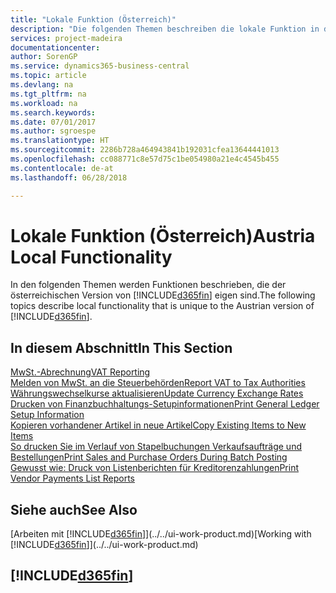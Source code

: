 ```yaml
---
title: "Lokale Funktion (Österreich)"
description: "Die folgenden Themen beschreiben die lokale Funktion in der österreichischen Version von Business Central."
services: project-madeira
documentationcenter: 
author: SorenGP
ms.service: dynamics365-business-central
ms.topic: article
ms.devlang: na
ms.tgt_pltfrm: na
ms.workload: na
ms.search.keywords: 
ms.date: 07/01/2017
ms.author: sgroespe
ms.translationtype: HT
ms.sourcegitcommit: 2286b728a464943841b192031cfea13644441013
ms.openlocfilehash: cc088771c8e57d75c1be054980a21e4c4545b455
ms.contentlocale: de-at
ms.lasthandoff: 06/28/2018

---
```

# <a name="austria-local-functionality"></a><span data-ttu-id="e03d1-103">Lokale Funktion (Österreich)</span><span class="sxs-lookup"><span data-stu-id="e03d1-103">Austria Local Functionality</span></span>
<span data-ttu-id="e03d1-104">In den folgenden Themen werden Funktionen beschrieben, die der österreichischen Version von [!INCLUDE[d365fin](../../includes/d365fin_md.md)] eigen sind.</span><span class="sxs-lookup"><span data-stu-id="e03d1-104">The following topics describe local functionality that is unique to the Austrian version of [!INCLUDE[d365fin](../../includes/d365fin_md.md)].</span></span>  

## <a name="in-this-section"></a><span data-ttu-id="e03d1-105">In diesem Abschnitt</span><span class="sxs-lookup"><span data-stu-id="e03d1-105">In This Section</span></span>  

[<span data-ttu-id="e03d1-106">MwSt.-Abrechnung</span><span class="sxs-lookup"><span data-stu-id="e03d1-106">VAT Reporting</span></span>](vat-reporting.md)  
[<span data-ttu-id="e03d1-107">Melden von MwSt. an die Steuerbehörden</span><span class="sxs-lookup"><span data-stu-id="e03d1-107">Report VAT to Tax Authorities</span></span>](../../finance-how-report-vat.md)  
[<span data-ttu-id="e03d1-108">Währungswechselkurse aktualisieren</span><span class="sxs-lookup"><span data-stu-id="e03d1-108">Update Currency Exchange Rates</span></span>](../../finance-how-update-currencies.md)  
[<span data-ttu-id="e03d1-109">Drucken von Finanzbuchhaltungs-Setupinformationen</span><span class="sxs-lookup"><span data-stu-id="e03d1-109">Print General Ledger Setup Information</span></span>](how-to-print-general-ledger-setup-information.md)  
[<span data-ttu-id="e03d1-110">Kopieren vorhandener Artikel in neue Artikel</span><span class="sxs-lookup"><span data-stu-id="e03d1-110">Copy Existing Items to New Items</span></span>](how-to-copy-existing-items-to-new-items.md)  
[<span data-ttu-id="e03d1-111">So drucken Sie im Verlauf von Stapelbuchungen Verkaufsaufträge und Bestellungen</span><span class="sxs-lookup"><span data-stu-id="e03d1-111">Print Sales and Purchase Orders During Batch Posting</span></span>](how-to-print-sales-and-purchase-orders-during-batch-posting.md)  
[<span data-ttu-id="e03d1-112">Gewusst wie: Druck von Listenberichten für Kreditorenzahlungen</span><span class="sxs-lookup"><span data-stu-id="e03d1-112">Print Vendor Payments List Reports</span></span>](how-to-print-vendor-payments-list-reports.md)

## <a name="see-also"></a><span data-ttu-id="e03d1-113">Siehe auch</span><span class="sxs-lookup"><span data-stu-id="e03d1-113">See Also</span></span>
<span data-ttu-id="e03d1-114">[Arbeiten mit [!INCLUDE[d365fin](../../includes/d365fin_md.md)]](../../ui-work-product.md)</span><span class="sxs-lookup"><span data-stu-id="e03d1-114">[Working with [!INCLUDE[d365fin](../../includes/d365fin_md.md)]](../../ui-work-product.md)</span></span>

## [!INCLUDE[d365fin](../../includes/free_trial_md.md)]  
 

